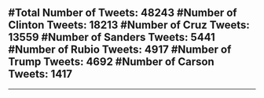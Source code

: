 #Total Number of Tweets: 48243 
#Number of Clinton Tweets: 18213
#Number of Cruz Tweets: 13559
#Number of Sanders Tweets: 5441
#Number of Rubio Tweets: 4917
#Number of Trump Tweets: 4692
#Number of Carson Tweets: 1417
---
---
